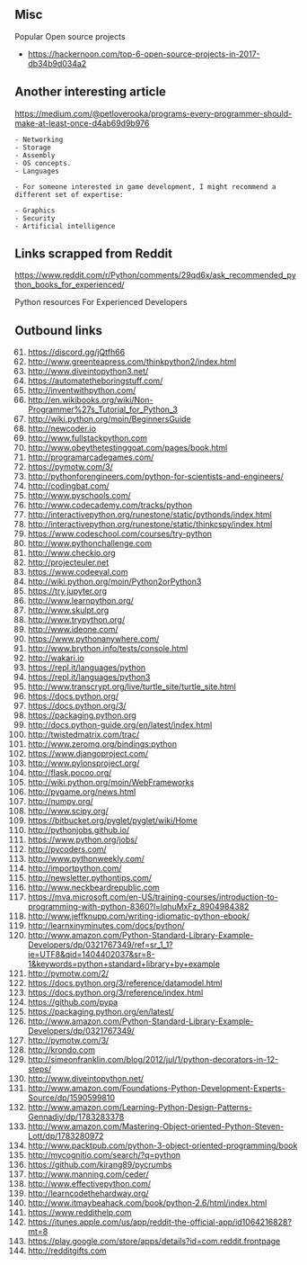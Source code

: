 
## Misc

Popular Open source projects 
 - https://hackernoon.com/top-6-open-source-projects-in-2017-db34b9d034a2



## Another interesting article 

https://medium.com/@petloverooka/programs-every-programmer-should-make-at-least-once-d4ab69d9b976

    - Networking 
    - Storage
    - Assembly
    - OS concepts.
    - Languages

    - For someone interested in game development, I might recommend a different set of expertise:

	- Graphics
	- Security
	- Artificial intelligence




## Links scrapped from Reddit 

https://www.reddit.com/r/Python/comments/29qd6x/ask_recommended_python_books_for_experienced/ 

Python resources For Experienced Developers

## Outbound links 

61. https://discord.gg/jQtfh66
62. http://www.greenteapress.com/thinkpython2/index.html
63. http://www.diveintopython3.net/
64. https://automatetheboringstuff.com/
65. http://inventwithpython.com/
66. http://en.wikibooks.org/wiki/Non-Programmer%27s_Tutorial_for_Python_3
67. http://wiki.python.org/moin/BeginnersGuide
68. http://newcoder.io
69. http://www.fullstackpython.com
70. http://www.obeythetestinggoat.com/pages/book.html
71. http://programarcadegames.com/
72. https://pymotw.com/3/
73. http://pythonforengineers.com/python-for-scientists-and-engineers/
74. http://codingbat.com/
75. http://www.pyschools.com/
76. http://www.codecademy.com/tracks/python
77. http://interactivepython.org/runestone/static/pythonds/index.html
78. http://interactivepython.org/runestone/static/thinkcspy/index.html
79. https://www.codeschool.com/courses/try-python
80. http://www.pythonchallenge.com
81. http://www.checkio.org
82. http://projecteuler.net
83. https://www.codeeval.com
84. http://wiki.python.org/moin/Python2orPython3
86. https://try.jupyter.org
87. http://www.learnpython.org/
88. http://www.skulpt.org
89. http://www.trypython.org/
90. http://www.ideone.com/
91. https://www.pythonanywhere.com/
92. http://www.brython.info/tests/console.html
93. http://wakari.io
94. https://repl.it/languages/python
95. https://repl.it/languages/python3
96. http://www.transcrypt.org/live/turtle_site/turtle_site.html
97. https://docs.python.org/
98. https://docs.python.org/3/
99. https://packaging.python.org
100. http://docs.python-guide.org/en/latest/index.html
101. http://twistedmatrix.com/trac/
102. http://www.zeromq.org/bindings:python
103. https://www.djangoproject.com/
104. http://www.pylonsproject.org/
105. http://flask.pocoo.org/
106. http://wiki.python.org/moin/WebFrameworks
107. http://pygame.org/news.html
108. http://numpy.org/
109. http://www.scipy.org/
110. https://bitbucket.org/pyglet/pyglet/wiki/Home
112. http://pythonjobs.github.io/
113. https://www.python.org/jobs/
114. http://pycoders.com/
115. http://www.pythonweekly.com/
116. http://importpython.com/
117. http://newsletter.pythontips.com/
118. http://www.neckbeardrepublic.com
119. https://mva.microsoft.com/en-US/training-courses/introduction-to-programming-with-python-8360?l=lqhuMxFz_8904984382
140. http://www.jeffknupp.com/writing-idiomatic-python-ebook/
156. http://learnxinyminutes.com/docs/python/
159. http://www.amazon.com/Python-Standard-Library-Example-Developers/dp/0321767349/ref=sr_1_1?ie=UTF8&qid=1404402037&sr=8-1&keywords=python+standard+library+by+example
160. http://pymotw.com/2/
167. https://docs.python.org/3/reference/datamodel.html
168. https://docs.python.org/3/reference/index.html
169. https://github.com/pypa
170. https://packaging.python.org/en/latest/
171. http://www.amazon.com/Python-Standard-Library-Example-Developers/dp/0321767349/
172. http://pymotw.com/3/
173. http://krondo.com
180. http://simeonfranklin.com/blog/2012/jul/1/python-decorators-in-12-steps/
184. http://www.diveintopython.net/
187. http://www.amazon.com/Foundations-Python-Development-Experts-Source/dp/1590599810
188. http://www.amazon.com/Learning-Python-Design-Patterns-Gennadiy/dp/1783283378
189. http://www.amazon.com/Mastering-Object-oriented-Python-Steven-Lott/dp/1783280972
192. http://www.packtpub.com/python-3-object-oriented-programming/book
198. http://mycognitio.com/search/?q=python
201. https://github.com/kirang89/pycrumbs
204. http://www.manning.com/ceder/
209. http://www.effectivepython.com/
212. http://learncodethehardway.org/
215. http://www.itmaybeahack.com/book/python-2.6/html/index.html
223. https://www.reddithelp.com
228. https://itunes.apple.com/us/app/reddit-the-official-app/id1064216828?mt=8
229. https://play.google.com/store/apps/details?id=com.reddit.frontpage
232. http://redditgifts.com
